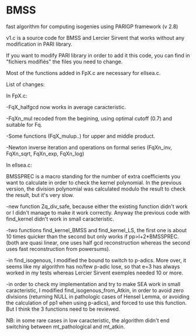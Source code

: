 # BMSS
fast algorithm for computing isogenies using PARIGP framework (v 2.8)

v1.c is a source code for BMSS and Lercier Sirvent that works without any modification in PARI library.

If you want to modify PARI library in order to add it this code, you can find in "fichiers modifiés" the files you need to change.

Most of the functions added in FpX.c are necessary for ellsea.c.

List of changes:

In FpX.c:

-FqX_halfgcd now works in average caracteristic.

-FqXn_mul recoded from the begining, using optimal cutoff (0.7) and suitable for Fq.

-Some functions (FqX_mulup..) for upper and middle product.

-Newton inverse iteration and operations on formal series (FqXn_inv, FqXn_sqrt, FqXn_exp, FqXn_log)


In ellsea.c:

BMSSPREC is a macro standing for the number of extra coefficients you want to calculate in order to check the kernel polynomial.
In the previous version, the division polynomial was calculated modulo the result to check the result, but it's very slow.

-new function Zq_div_safe, because either the existing function didn't work or I didn't manage to make it work correctly.
Anyway the previous code with find_kernel didn't work in small caracteristic.

-two functions find_kernel_BMSS and find_kernel_LS, the first one is about 10 times quicker than the second but only works if pp>l+2*BMSSPREC. (both are quasi linear, one uses half gcd reconstruction whereas the second uses fast reconstruction from powersums).

-in find_isogenous, I modified the bound to switch to p-adics. More over, it seems like my algorithm has no/few p-adic lose, so that e=3 has always worked in my tests whereas Lercier Sirvent exemples needed 10 or more.

-in order to check my implementation and try to make SEA work in small caracteristic, I modified find_isogenous_from_Atkin, in order to avoid zero divisions (returning NULL in pathologic cases of Hensel Lemma, or avoiding the calculation of pp1 when using p-adics), and forced to use this function. But I think the 3 functions need to be reviewed.

NB: in some rare cases in low caracteristic, the algorithm didn't end switching between mt_pathological and mt_atkin.
